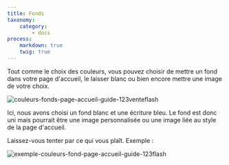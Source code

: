 ```yaml
---
title: Fonds
taxonomy:
    category:
        - docs
process:
    markdown: true
    twig: true
---
```


Tout comme le choix des couleurs, vous pouvez choisir de mettre un fond dans votre page d'accueil, le laisser blanc ou bien encore mettre une image de votre choix. 

![couleurs-fonds-page-accueil-guide-123venteflash](media/15961817825641/couleurs-fonds-page-accueil-guide-123venteflash.png)

Ici, nous avons choisi un fond blanc et une écriture bleu. Le fond est donc uni mais pourrait être une image personnalisée ou une image liée au style de la page d'accueil. 

Laissez-vous tenter par ce qui vous plaît. Exemple : 

![exemple-couleurs-fond-page-accueil-guide-123flash](media/15961817825641/exemple-couleurs-fond-page-accueil-guide-123flash.png)